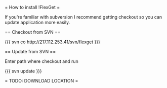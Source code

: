 = How to install !FlexGet =

If you're familiar with subversion I recommend getting checkout so you can update application more easily.

== Checkout from SVN ==

{{{
svn co http://217.112.253.41/svn/flexget <path>
}}}

== Update from SVN ==

Enter path where checkout and run

{{{
svn update
}}}

= TODO: DOWNLOAD LOCATION =